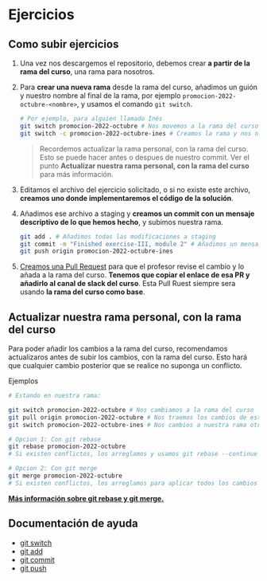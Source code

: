 # Ejercicios

## Como subir ejercicios

1. Una vez nos descargemos el repositorio, debemos crear **a partir de la rama del curso**, una rama para nosotros.
2. Para **crear una nueva rama** desde la rama del curso, añadimos un guión y nuestro nombre al final de la rama, por ejemplo `promocion-2022-octubre-<nombre>`, y usamos el comando `git switch`.

   ```bash
   # Por ejemplo, para alguien llamado Inés
   git switch promocion-2022-octubre # Nos movemos a la rama del curso.
   git switch -c promocion-2022-octubre-ines # Creamos la rama y nos novemos a ella.
   ```

   > Recordemos actualizar la rama personal, con la rama del curso. Esto se puede hacer antes o despues de nuestro commit. Ver el punto **Actualizar nuestra rama personal, con la rama del curso** para más información.

3. Editamos el archivo del ejercicio solicitado, o si no existe este archivo, **creamos uno donde implementaremos el código de la solución**.
4. Añadimos ese archivo a staging y **creamos un commit con un mensaje descriptivo de lo que hemos hecho**, y subimos nuestra rama.

   ```bash
   git add . # Añadimos todas las modificaciones a staging
   git commit -m "Finished exercise-III, module 2" # Añadimos un mensaje descriptivo
   git push origin promocion-2022-octubre-ines
   ```

5. [Creamos una Pull Request](https://docs.github.com/es/pull-requests/collaborating-with-pull-requests/proposing-changes-to-your-work-with-pull-requests/creating-a-pull-request) para que el profesor revise el cambio y lo añada a la rama del curso. **Tenemos que copiar el enlace de esa PR y añadirlo al canal de slack del curso**. Esta Pull Ruest siempre sera usando **la rama del curso como base**.

## Actualizar nuestra rama personal, con la rama del curso

Para poder añadir los cambios a la rama del curso, recomendamos actualizaros antes de subir los cambios, con la rama del curso. Esto hará que cualquier cambio posterior que se realice no suponga un conflicto.

Ejemplos

```bash
# Estando en nuestra rama:

git switch promocion-2022-octubre # Nos cambiamos a la rama del curso
git pull origin promocion-2022-octubre # Nos traemos los cambios de esta rama
git switch promocion-2022-octubre-ines # Nos cambios a nuestra rama otra vez

# Opcion 1: Con git rebase
git rebase promocion-2022-octubre
# Si existen conflictos, los arreglamos y usamos git rebase --continue para aplicar todos los cambios de la rama del curso

# Opcion 2: Con git merge
git merge promocion-2022-octubre
# Si existen conflictos, los arreglamos para aplicar todos los cambios de la rama del curso
```

[**Más información sobre git rebase y git merge.**](https://www.freecodecamp.org/espanol/news/la-guia-definitiva-para-git-merge-y-git-rebase/)

## Documentación de ayuda

- [git switch](https://git-scm.com/docs/git-switch)
- [git add](https://git-scm.com/docs/git-add)
- [git commit](https://git-scm.com/docs/git-commit)
- [git push](https://git-scm.com/docs/git-push)
